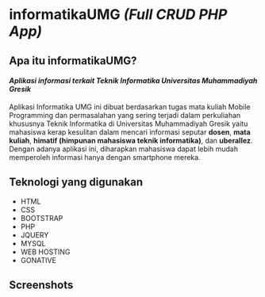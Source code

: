 # informatikaUMG *(Full CRUD PHP App)*

## Apa itu informatikaUMG?
#### *Aplikasi informasi terkait Teknik Informatika Universitas Muhammadiyah Gresik*
Aplikasi Informatika UMG ini dibuat berdasarkan tugas mata kuliah Mobile Programming dan permasalahan yang sering terjadi dalam perkuliahan khususnya Teknik Informatika di Universitas Muhammadiyah Gresik yaitu mahasiswa kerap kesulitan dalam mencari informasi seputar **dosen**, **mata kuliah**, **himatif (himpunan mahasiswa teknik informatika)**, dan **uberallez**. Dengan adanya aplikasi ini, diharapkan mahasiswa dapat lebih mudah memperoleh informasi hanya dengan smartphone mereka.

## Teknologi yang digunakan
- HTML
- CSS
- BOOTSTRAP
- PHP
- JQUERY
- MYSQL
- WEB HOSTING
- GONATIVE

## Screenshots

